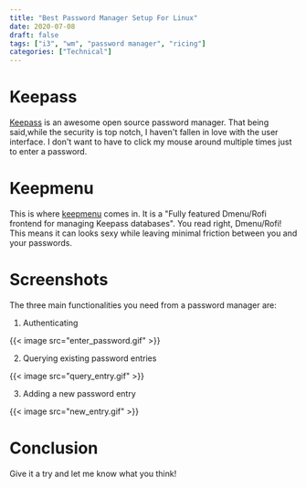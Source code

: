 ```yaml
---
title: "Best Password Manager Setup For Linux"
date: 2020-07-08
draft: false
tags: ["i3", "wm", "password manager", "ricing"]
categories: ["Technical"]
---
```


# Keepass

[Keepass](https://keepass.info/) is an awesome open source password manager. That being said,while the security is top notch, I haven't fallen in love with the user interface. I don't want to have to click my mouse around multiple times just to enter a password.

# Keepmenu

This is where [keepmenu](https://github.com/firecat53/keepmenu) comes in. It is a "Fully featured Dmenu/Rofi frontend for managing Keepass databases". You read right, Dmenu/Rofi! This means it can looks sexy while leaving minimal friction between you and your passwords.

# Screenshots

The three main functionalities you need from a password manager are:

1. Authenticating

{{< image src="enter_password.gif" >}}

2. Querying existing password entries

{{< image src="query_entry.gif" >}}

3. Adding a new password entry

{{< image src="new_entry.gif" >}}

# Conclusion

Give it a try and let me know what you think!
